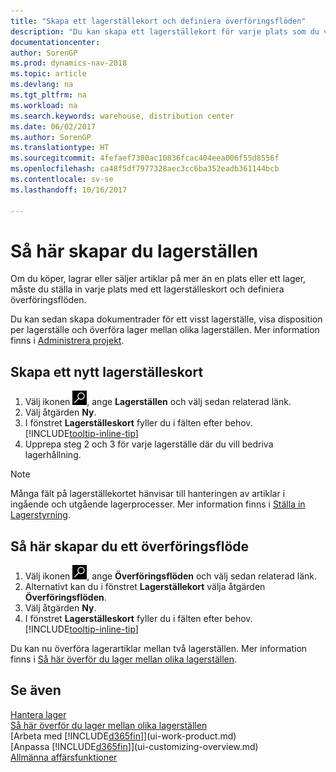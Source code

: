 ```yaml
---
title: "Skapa ett lagerställekort och definiera överföringsflöden"
description: "Du kan skapa ett lagerställekort för varje plats som du vill lagra lagerartiklar, till exempel lager eller distributionscenter, och ange flöden för överföring av artiklar mellan olika lagerställen."
documentationcenter: 
author: SorenGP
ms.prod: dynamics-nav-2018
ms.topic: article
ms.devlang: na
ms.tgt_pltfrm: na
ms.workload: na
ms.search.keywords: warehouse, distribution center
ms.date: 06/02/2017
ms.author: SorenGP
ms.translationtype: HT
ms.sourcegitcommit: 4fefaef7380ac10836fcac404eea006f55d8556f
ms.openlocfilehash: ca48f5df7977328aec3cc6ba352eadb361144bcb
ms.contentlocale: sv-se
ms.lasthandoff: 10/16/2017

---
```

# <a name="how-to-set-up-locations"></a>Så här skapar du lagerställen
Om du köper, lagrar eller säljer artiklar på mer än en plats eller ett lager, måste du ställa in varje plats med ett lagerställeskort och definiera överföringsflöden.

Du kan sedan skapa dokumentrader för ett visst lagerställe, visa disposition per lagerställe och överföra lager mellan olika lagerställen. Mer information finns i [Administrera projekt](inventory-manage-inventory.md).

## <a name="to-create-a-location-card"></a>Skapa ett nytt lagerställeskort
1. Välj ikonen ![Söka efter sida eller rapport](media/ui-search/search_small.png "ikonen Söka efter sida eller rapport"), ange **Lagerställen** och välj sedan relaterad länk.
2. Välj åtgärden **Ny**.
3. I fönstret **Lagerställeskort** fyller du i fälten efter behov. [!INCLUDE[tooltip-inline-tip](includes/tooltip-inline-tip_md.md)]
4. Upprepa steg 2 och 3 för varje lagerställe där du vill bedriva lagerhållning.

> [!NOTE]  
> Många fält på lagerställekortet hänvisar till hanteringen av artiklar i ingående och utgående lagerprocesser. Mer information finns i [Ställa in Lagerstyrning](warehouse-setup-warehouse.md).

## <a name="to-create-a-transfer-route"></a>Så här skapar du ett överföringsflöde
1. Välj ikonen ![Söka efter sida eller rapport](media/ui-search/search_small.png "ikonen Söka efter sida eller rapport"), ange **Överföringsflöden** och välj sedan relaterad länk.
2. Alternativt kan du i fönstret **Lagerställekort** välja åtgärden **Överföringsflöden**.
3. Välj åtgärden **Ny**.
4. I fönstret **Lagerställeskort** fyller du i fälten efter behov. [!INCLUDE[tooltip-inline-tip](includes/tooltip-inline-tip_md.md)]

Du kan nu överföra lagerartiklar mellan två lagerställen. Mer information finns i [Så här överför du lager mellan olika lagerställen](inventory-how-transfer-between-locations.md).    

## <a name="see-also"></a>Se även
[Hantera lager](inventory-manage-inventory.md)  
[Så här överför du lager mellan olika lagerställen](inventory-how-transfer-between-locations.md)    
[Arbeta med [!INCLUDE[d365fin](includes/d365fin_md.md)]](ui-work-product.md)  
[Anpassa [!INCLUDE[d365fin](includes/d365fin_md.md)]](ui-customizing-overview.md)  
[Allmänna affärsfunktioner](ui-across-business-areas.md)

